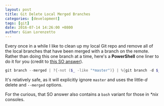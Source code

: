 ```yaml
---
layout: post
title: Git Delete Local Merged Branches
categories: [development]
tags: [git]
date: 2016-07-14 14:26:00 +0800
author: Gian Lorenzetto
---
```


Every once in a while I like to clean up my local Git repo and remove all of the local branches that have been merged with a branch on the remote. Rather than doing this one branch at a time, here's a **PowerShell** one liner to do it for you (credit to [this SO answer](http://stackoverflow.com/questions/6127328/how-can-i-delete-all-git-branches-which-have-been-merged)).

```powershell
git branch --merged | ?{-not ($_ -like "*master")} | %{git branch -d $_.trim()}
```

<!--more-->

It's relatively safe, as it will explicitly ignore `master` and uses the little-_d_ delete and `--merged` options.

For the curious, that SO answer also contains a `bash` variant for those in _*nix_ consoles.